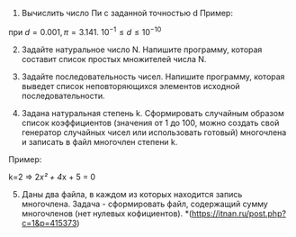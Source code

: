 1. Вычислить число Пи c заданной точностью d
   Пример:

при $d = 0.001, π = 3.141.$ $10^{-1} ≤ d ≤10^{-10}$

2. Задайте натуральное число N. Напишите программу, которая составит список простых множителей числа N.

3. Задайте последовательность чисел. Напишите программу, которая выведет список неповторяющихся элементов исходной последовательности.

4. Задана натуральная степень k. Сформировать случайным образом список коэффициентов (значения от 1 до 100, можно создать свой генератор случайных чисел или использовать готовый) многочлена и записать в файл многочлен степени k.

Пример:

k=2 => 2*x² + 4*x + 5 = 0

5. Даны два файла, в каждом из которых находится запись многочлена. Задача - сформировать файл, содержащий сумму многочленов (нет нулевых кофициентов).
   \*(https://itnan.ru/post.php?c=1&p=415373)
